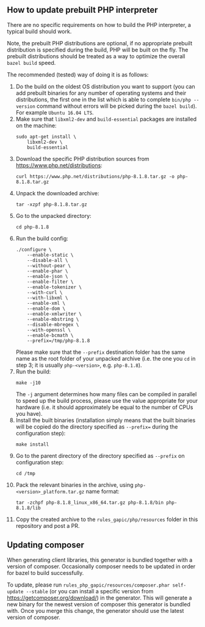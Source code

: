 ## How to update prebuilt PHP interpreter

There are no specific requirements on how to build the PHP interpreter, a typical build should work.

Note, the prebuilt PHP distributions are optional, if no appropriate prebuilt distribution is specified during the build, PHP will be built on the fly. The prebuilt distributions should be treated as a way to optimize the overall `bazel build` speed.

The recommended (tested) way of doing it is as follows:

1. Do the build on the oldest OS distribution you want to support (you can add prebuilt binaries for any number of operating systems and their distributions, the first one in the list which is able to complete `bin/php --version` command without errors will be picked during the `bazel build`). For example `Ubuntu 16.04 LTS`.
2. Make sure that `libxml2-dev` and `build-essential` packages are installed on the machine:
    ```
    sudo apt-get install \
        libxml2-dev \
        build-essential
   ```
3. Download the specific PHP distribution sources from https://www.php.net/distributions:
    ```
    curl https://www.php.net/distributions/php-8.1.8.tar.gz -o php-8.1.8.tar.gz
    ```
4. Unpack the downloaded archive:
    ```
    tar -xzpf php-8.1.8.tar.gz
    ```
5. Go to the unpacked directory:
    ```
    cd php-8.1.8
    ```
6. Run the build config:
    ```
    ./configure \
        --enable-static \
        --disable-all \
        --without-pear \
        --enable-phar \
        --enable-json \
        --enable-filter \
        --enable-tokenizer \
        --with-curl \
        --with-libxml \
        --enable-xml \
        --enable-dom \
        --enable-xmlwriter \
        --enable-mbstring \
        --disable-mbregex \
        --with-openssl \
        --enable-bcmath \
        --prefix=/tmp/php-8.1.8
    ```
    Please make sure that the `--prefix` destination folder has the same name as the root folder of your unpacked archive (i.e. the one you `cd` in step 3; it is usually `php-<version>`, e.g. `php-8.1.8`).
7. Run the build:
    ```
    make -j10
    ```
    The `-j` argument determines how many files can be compiled in parallel to speed up the build process, please use the value appropriate for your hardware (i.e. it should approximately be equal to the number of CPUs you have).
8. Install the built binaries (installation simply means that the built binaries will be copied do the directory specified as `--prefix=` during the configuration step):
    ```
    make install
    ```
9. Go to the parent directory of the directory specified as `--prefix` on configuration step:
    ```
    cd /tmp
    ```
10. Pack the relevant binaries in the archive, using `php-<version>_platform.tar.gz` name format:
    ```
    tar -zchpf php-8.1.8_linux_x86_64.tar.gz php-8.1.8/bin php-8.1.8/lib
    ```
11. Copy the created archive to the `rules_gapic/php/resources` folder in this repository and post a PR.

## Updating composer

When generating client libraries, this generator is bundled together with a version of composer. Occasionally composer needs to be updated in order for bazel to build successfully.

To update, please run `rules_php_gapic/resources/composer.phar self-update --stable` (or you can install a specific version from https://getcomposer.org/download/) in the generator. This will generate a new binary for the newest version of composer this generator is bundled with. Once you merge this change, the generator should use the latest version of composer.